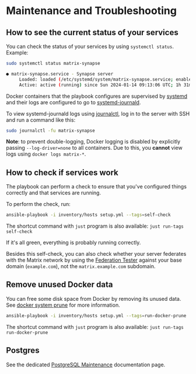 # Maintenance and Troubleshooting

## How to see the current status of your services

You can check the status of your services by using `systemctl status`. Example:

```sh
sudo systemctl status matrix-synapse

● matrix-synapse.service - Synapse server
     Loaded: loaded (/etc/systemd/system/matrix-synapse.service; enabled; vendor preset: enabled)
     Active: active (running) since Sun 2024-01-14 09:13:06 UTC; 1h 31min ago
```

Docker containers that the playbook configures are supervised by [systemd](https://wiki.archlinux.org/title/Systemd) and their logs are configured to go to [systemd-journald](https://wiki.archlinux.org/title/Systemd/Journal).

To view systemd-journald logs using [journalctl](https://man.archlinux.org/man/journalctl.1), log in to the server with SSH and run a command like this:

```sh
sudo journalctl -fu matrix-synapse
```

**Note**: to prevent double-logging, Docker logging is disabled by explicitly passing `--log-driver=none` to all containers. Due to this, you **cannot** view logs using `docker logs matrix-*`.

## How to check if services work

The playbook can perform a check to ensure that you've configured things correctly and that services are running.

To perform the check, run:

```sh
ansible-playbook -i inventory/hosts setup.yml --tags=self-check
```

The shortcut command with `just` program is also available: `just run-tags self-check`

If it's all green, everything is probably running correctly.

Besides this self-check, you can also check whether your server federates with the Matrix network by using the [Federation Tester](https://federationtester.matrix.org/) against your base domain (`example.com`), not the `matrix.example.com` subdomain.

## Remove unused Docker data

You can free some disk space from Docker by removing its unused data. See [docker system prune](https://docs.docker.com/engine/reference/commandline/system_prune/) for more information.

```sh
ansible-playbook -i inventory/hosts setup.yml --tags=run-docker-prune
```

The shortcut command with `just` program is also available: `just run-tags run-docker-prune`

## Postgres

See the dedicated [PostgreSQL Maintenance](maintenance-postgres.md) documentation page.
